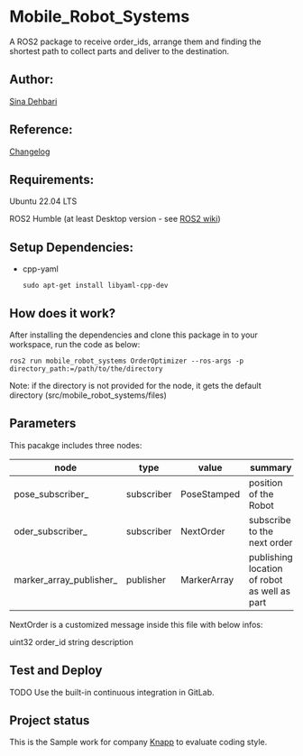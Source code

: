 # Mobile_Robot_Systems

A ROS2 package to receive order_ids, arrange them and finding the shortest path to collect parts and deliver to the destination.

## Author:
[Sina Dehbari](dehbari.sina@gmail.com)


## Reference:

[Changelog](CHANGELOG.md)




## Requirements:

Ubuntu 22.04 LTS

ROS2 Humble (at least Desktop version - see [ROS2 wiki](https://docs.ros.org/en/humble/index.html))


## Setup Dependencies:

* cpp-yaml

    `sudo apt-get install libyaml-cpp-dev`

## How does it work?

After installing the dependencies and clone this package in to your workspace, run the code as below:

```
ros2 run mobile_robot_systems OrderOptimizer --ros-args -p directory_path:=/path/to/the/directory
```
Note: if the directory is not provided for the node, it gets the default directory (src/mobile_robot_systems/files)

## Parameters

This pacakge includes three nodes:

|  node   |  type | value  |  summary |
| --------- | ------- | -------  | ------------- |
| pose_subscriber_ | subscriber | PoseStamped | position of the Robot |
| oder_subscriber_ | subscriber | NextOrder | subscribe to the next order |
| marker_array_publisher_ | publisher | MarkerArray | publishing location of robot as well as part |

NextOrder is a customized message inside this file with below infos:

uint32 order_id
string description

## Test and Deploy

TODO
Use the built-in continuous integration in GitLab.


## Project status
This is the Sample work for company [Knapp](https://www.knapp.com/en/) to evaluate coding style.